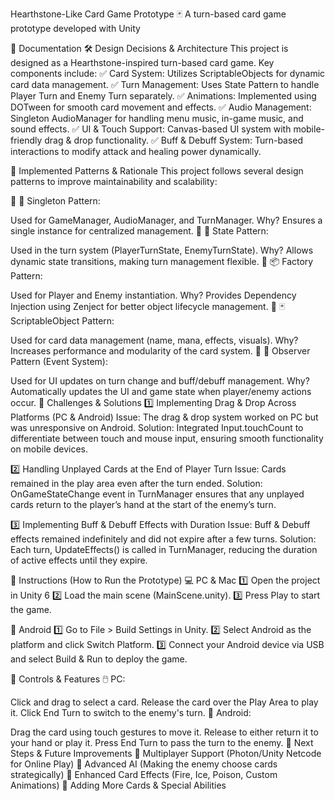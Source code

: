 Hearthstone-Like Card Game Prototype
🃏 A turn-based card game prototype developed with Unity

📌 Documentation
🛠️ Design Decisions & Architecture
This project is designed as a Hearthstone-inspired turn-based card game.
Key components include:
✅ Card System: Utilizes ScriptableObjects for dynamic card data management.
✅ Turn Management: Uses State Pattern to handle Player Turn and Enemy Turn separately.
✅ Animations: Implemented using DOTween for smooth card movement and effects.
✅ Audio Management: Singleton AudioManager for handling menu music, in-game music, and sound effects.
✅ UI & Touch Support: Canvas-based UI system with mobile-friendly drag & drop functionality.
✅ Buff & Debuff System: Turn-based interactions to modify attack and healing power dynamically.

📐 Implemented Patterns & Rationale
This project follows several design patterns to improve maintainability and scalability:

📌 🎯 Singleton Pattern:

Used for GameManager, AudioManager, and TurnManager.
Why? Ensures a single instance for centralized management.
📌 🔄 State Pattern:

Used in the turn system (PlayerTurnState, EnemyTurnState).
Why? Allows dynamic state transitions, making turn management flexible.
📌 📦 Factory Pattern:

Used for Player and Enemy instantiation.
Why? Provides Dependency Injection using Zenject for better object lifecycle management.
📌 🃏 ScriptableObject Pattern:

Used for card data management (name, mana, effects, visuals).
Why? Increases performance and modularity of the card system.
📌 📜 Observer Pattern (Event System):

Used for UI updates on turn change and buff/debuff management.
Why? Automatically updates the UI and game state when player/enemy actions occur.
🚧 Challenges & Solutions
1️⃣ Implementing Drag & Drop Across Platforms (PC & Android)
Issue: The drag & drop system worked on PC but was unresponsive on Android.
Solution: Integrated Input.touchCount to differentiate between touch and mouse input, ensuring smooth functionality on mobile devices.

2️⃣ Handling Unplayed Cards at the End of Player Turn
Issue: Cards remained in the play area even after the turn ended.
Solution: OnGameStateChange event in TurnManager ensures that any unplayed cards return to the player’s hand at the start of the enemy’s turn.

3️⃣ Implementing Buff & Debuff Effects with Duration
Issue: Buff & Debuff effects remained indefinitely and did not expire after a few turns.
Solution: Each turn, UpdateEffects() is called in TurnManager, reducing the duration of active effects until they expire.

📌 Instructions (How to Run the Prototype)
💻 PC & Mac
1️⃣ Open the project in Unity 6
2️⃣ Load the main scene (MainScene.unity).
3️⃣ Press Play to start the game.

📱 Android
1️⃣ Go to File > Build Settings in Unity.
2️⃣ Select Android as the platform and click Switch Platform.
3️⃣ Connect your Android device via USB and select Build & Run to deploy the game.

📌 Controls & Features
🖱️ PC:

Click and drag to select a card.
Release the card over the Play Area to play it.
Click End Turn to switch to the enemy's turn.
📱 Android:

Drag the card using touch gestures to move it.
Release to either return it to your hand or play it.
Press End Turn to pass the turn to the enemy.
📌 Next Steps & Future Improvements
🔹 Multiplayer Support (Photon/Unity Netcode for Online Play)
🔹 Advanced AI (Making the enemy choose cards strategically)
🔹 Enhanced Card Effects (Fire, Ice, Poison, Custom Animations)
🔹 Adding More Cards & Special Abilities